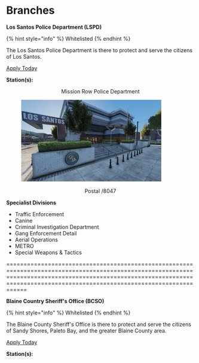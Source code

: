 # Branches

**Los Santos Police Department (LSPD)**

{% hint style="info" %}
Whitelisted
{% endhint %}

The Los Santos Police Department is there to protect and serve the citizens of Los Santos.

[Apply Today](https://discord.gg/Vgmmt3C)

**Station(s):**
<p align="center">
Mission Row Police Department
</p>

<figure><img src="../../../../.gitbook/assets/mrpd.jpg" alt="" width="375"><figcaption></figcaption></figure>
<p align="center">
Postal /8047
</p>

**Specialist Divisions**

* Traffic Enforcement
* Canine
* Criminal Investigation Department
* Gang Enforcement Detail
* Aerial Operations
* METRO
* Special Weapons & Tactics

==============================================================================================================================================================================================================================

**Blaine Country Sheriff's Office (BCSO)**

{% hint style="info" %}
Whitelisted
{% endhint %}

The Blaine County Sheriff's Office is there to protect and serve the citizens of Sandy Shores, Paleto Bay, and the greater Blaine County area.

[Apply Today](https://discord.gg/Vgmmt3C)

**Station(s):**
